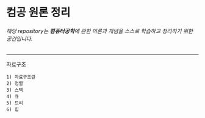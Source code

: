 # 컴공 원론 정리
###### 해당 repository는 **컴퓨터공학**에 관한 이론과 개념을 스스로 학습하고 정리하기 위한 공간입니다. 
 
-----

자료구조

	1) 자료구조란
	2) 정렬
	3) 스텍
	4) 큐
	5) 트리
	6) 힙




